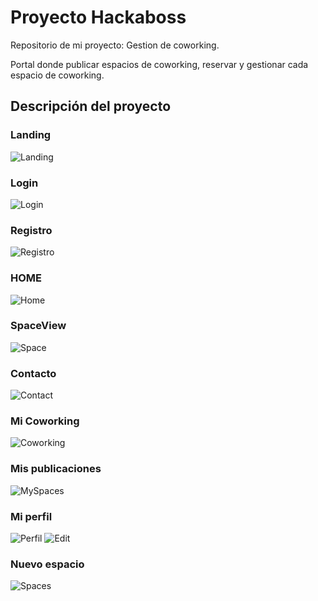 
# Proyecto Hackaboss

Repositorio de mi proyecto: Gestion de coworking.

Portal donde publicar espacios de coworking, reservar y gestionar cada espacio de coworking.


## Descripción del proyecto

### Landing
![Landing](/COWORK/img/Landing.png )

### Login
![Login](/COWORK/img/Login.png )

### Registro
![Registro](/COWORK/img/Register.png )

### HOME
![Home](/COWORK/img/SpaceView.png )

### SpaceView
![Space](/COWORK/img/Login.png )

### Contacto
![Contact](/COWORK/img/Contact.png )

### Mi Coworking
![Coworking](/COWORK/img/MyCoworking.png )

### Mis publicaciones
![MySpaces](/COWORK/img/MySpaces.png )

### Mi perfil
![Perfil](/COWORK/img/MyProfile.png )
![Edit](/COWORK/img/EditProfile.png )

### Nuevo espacio
![Spaces](/COWORK/img/NewPost.png )

